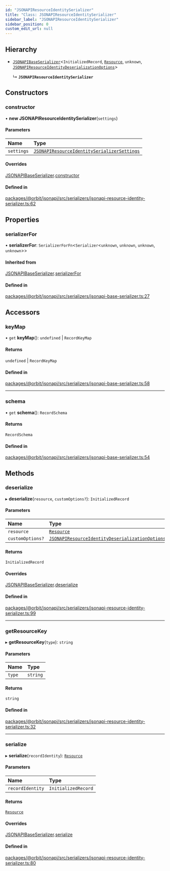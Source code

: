 ```yaml
---
id: "JSONAPIResourceIdentitySerializer"
title: "Class: JSONAPIResourceIdentitySerializer"
sidebar_label: "JSONAPIResourceIdentitySerializer"
sidebar_position: 0
custom_edit_url: null
---
```


## Hierarchy

- [`JSONAPIBaseSerializer`](JSONAPIBaseSerializer.md)<`InitializedRecord`, [`Resource`](../interfaces/Resource.md), `unknown`, [`JSONAPIResourceIdentityDeserializationOptions`](../interfaces/JSONAPIResourceIdentityDeserializationOptions.md)\>

  ↳ **`JSONAPIResourceIdentitySerializer`**

## Constructors

### constructor

• **new JSONAPIResourceIdentitySerializer**(`settings`)

#### Parameters

| Name | Type |
| :------ | :------ |
| `settings` | [`JSONAPIResourceIdentitySerializerSettings`](../interfaces/JSONAPIResourceIdentitySerializerSettings.md) |

#### Overrides

[JSONAPIBaseSerializer](JSONAPIBaseSerializer.md).[constructor](JSONAPIBaseSerializer.md#constructor)

#### Defined in

[packages/@orbit/jsonapi/src/serializers/jsonapi-resource-identity-serializer.ts:62](https://github.com/orbitjs/orbit/blob/6e0cbd41/packages/@orbit/jsonapi/src/serializers/jsonapi-resource-identity-serializer.ts#L62)

## Properties

### serializerFor

• **serializerFor**: `SerializerForFn`<`Serializer`<`unknown`, `unknown`, `unknown`, `unknown`\>\>

#### Inherited from

[JSONAPIBaseSerializer](JSONAPIBaseSerializer.md).[serializerFor](JSONAPIBaseSerializer.md#serializerfor)

#### Defined in

[packages/@orbit/jsonapi/src/serializers/jsonapi-base-serializer.ts:27](https://github.com/orbitjs/orbit/blob/6e0cbd41/packages/@orbit/jsonapi/src/serializers/jsonapi-base-serializer.ts#L27)

## Accessors

### keyMap

• `get` **keyMap**(): `undefined` \| `RecordKeyMap`

#### Returns

`undefined` \| `RecordKeyMap`

#### Defined in

[packages/@orbit/jsonapi/src/serializers/jsonapi-base-serializer.ts:58](https://github.com/orbitjs/orbit/blob/6e0cbd41/packages/@orbit/jsonapi/src/serializers/jsonapi-base-serializer.ts#L58)

___

### schema

• `get` **schema**(): `RecordSchema`

#### Returns

`RecordSchema`

#### Defined in

[packages/@orbit/jsonapi/src/serializers/jsonapi-base-serializer.ts:54](https://github.com/orbitjs/orbit/blob/6e0cbd41/packages/@orbit/jsonapi/src/serializers/jsonapi-base-serializer.ts#L54)

## Methods

### deserialize

▸ **deserialize**(`resource`, `customOptions?`): `InitializedRecord`

#### Parameters

| Name | Type |
| :------ | :------ |
| `resource` | [`Resource`](../interfaces/Resource.md) |
| `customOptions?` | [`JSONAPIResourceIdentityDeserializationOptions`](../interfaces/JSONAPIResourceIdentityDeserializationOptions.md) |

#### Returns

`InitializedRecord`

#### Overrides

[JSONAPIBaseSerializer](JSONAPIBaseSerializer.md).[deserialize](JSONAPIBaseSerializer.md#deserialize)

#### Defined in

[packages/@orbit/jsonapi/src/serializers/jsonapi-resource-identity-serializer.ts:99](https://github.com/orbitjs/orbit/blob/6e0cbd41/packages/@orbit/jsonapi/src/serializers/jsonapi-resource-identity-serializer.ts#L99)

___

### getResourceKey

▸ **getResourceKey**(`type`): `string`

#### Parameters

| Name | Type |
| :------ | :------ |
| `type` | `string` |

#### Returns

`string`

#### Defined in

[packages/@orbit/jsonapi/src/serializers/jsonapi-resource-identity-serializer.ts:32](https://github.com/orbitjs/orbit/blob/6e0cbd41/packages/@orbit/jsonapi/src/serializers/jsonapi-resource-identity-serializer.ts#L32)

___

### serialize

▸ **serialize**(`recordIdentity`): [`Resource`](../interfaces/Resource.md)

#### Parameters

| Name | Type |
| :------ | :------ |
| `recordIdentity` | `InitializedRecord` |

#### Returns

[`Resource`](../interfaces/Resource.md)

#### Overrides

[JSONAPIBaseSerializer](JSONAPIBaseSerializer.md).[serialize](JSONAPIBaseSerializer.md#serialize)

#### Defined in

[packages/@orbit/jsonapi/src/serializers/jsonapi-resource-identity-serializer.ts:80](https://github.com/orbitjs/orbit/blob/6e0cbd41/packages/@orbit/jsonapi/src/serializers/jsonapi-resource-identity-serializer.ts#L80)
